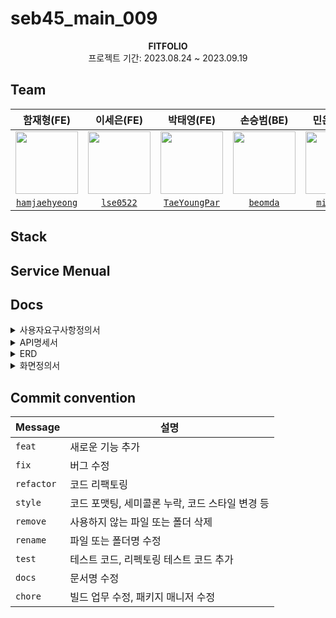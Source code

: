 # seb45_main_009
<div align="center">
 <img src="">
 <br>
<b>FITFOLIO</b><br>
 프로젝트 기간: 2023.08.24 ~ 2023.09.19
</div>


## Team

| 함재형(FE) | 이세은(FE) | 박태영(FE) | 손승범(BE) | 민은영(BE) | 김소연(BE) | 염동훈(BE) |
:----: | :----: | :----: | :----: | :----: | :----: | :----: |
| <img src="https://i.namu.wiki/i/-Qf7Heo0mG9E8tMEKHin-c-0vJAQLgWWB0KMz6WM4l9cEGz1cgt6kkUDlCtg_D2YpiWR1fFZMqCdP1YE5rtZAOaLoZu1NJ-x_-W5Z8LWDbYqL4Rf0PVknCAs4LDzDQEM483xDBzDBtOD1Hxh6KjBQg.webp" width="100px"> | <img src="https://i.namu.wiki/i/ZDq9b_GcqXGoHsWX6X7yl_6pL8vyH0i6xzMyFFl3NWVDgUuCemLHCr7eaJ_dkFa64b1NjyKaaTPhuz_u7dcJX5-JmtJonGCxoYJDeERJ2LzehxqHRWWpkpTX3t73qUMv2YaWzrE2P0wrAarDH5IpCw.webp" width="100px"> | <img src="https://i.namu.wiki/i/QtP_NqoYVJASPIi46JzdUtDWYoJx0z8vNO7W_YCn6ERUVjWfWoGzH2zOl3yylfTxXpXGbrWO27MbvfmFxnLe7JWnde_UH9YSVUx_9Nu1WpmF5T0bhIAeQqKhIoP7ftzgMUK01TOaWvnhmwyLTmSCGQ.webp" width="100px"/> |  <img src="https://i.namu.wiki/i/J_CduuCzeZSZcQ-NbOnhvvZNPg9UzuBRNPlIQPRj-4j-J-6rO4WDQs1dV9CGg5CI86BNy-QI5r9yi6syJg4q3LhLQIzV05mqVK06GN01MtXE9GECyBa3n0rOSszgMhHPGiSBE6zb-08Xe0NfttLx9g.webp" width="100px"> | <img src="https://i.namu.wiki/i/pU-2GVdSSJ5oJ4uWhHqaXwNxl9X0EUemvFZN2mX3EvM-HSOOgMDNXS9N2drScdbu8HRNjSDu_v18QotEjqlbq-FxolmYWHGHq7TByUoQC9H1h_AOzGd172D36qd8bhcs8PjPhis2G_9_yItV3NGMCg.webp" width="100px"> | <img src="https://i.namu.wiki/i/lDs6omwW-BiQ0gAgxTdsIyllLEc5I1gW8fFBqVCXAovtVtuJOw9uXyddqRUJe_E6P8xkV0XWB86T7sze5b-8CRbygIrajMfx9v5i48qSEQ0kQzyv1v2NfQ1HSIfY6Kb7_SqUKYOixXS_IxPVtLFVQw.webp" width="100px">  | <img src="https://i.namu.wiki/i/jHrmIRMoByXiSxijjeoOjg7HftCOe1hbJL_eJ1hNVyL6ZLJJpxEK7L6WOdQntJHdGx8qQowNhcJ8r31MxIvq39EBva46wh08NdJYA8h4s8DHdrivupBBYrRIFyi_XMt6kV1X2LLEbLAaFkvGKXZxgQ.webp" width="100px"> | <img src="https://i.namu.wiki/i/jHrmIRMoByXiSxijjeoOjg7HftCOe1hbJL_eJ1hNVyL6ZLJJpxEK7L6WOdQntJHdGx8qQowNhcJ8r31MxIvq39EBva46wh08NdJYA8h4s8DHdrivupBBYrRIFyi_XMt6kV1X2LLEbLAaFkvGKXZxgQ.webp" width="100px">  
|[`hamjaehyeong`](https://github.com/hamjaehyeong) | [`lse0522`](https://github.com/lse0522) | [`TaeYoungPar`](https://github.com/TaeYoungPar) | [`beomda`](https://github.com/beomda) | [`minkawoo`](https://github.com/minkawoo) | [`bonbon0808`](https://github.com/bonbon0808) | [`donghoonyeom`](https://github.com/donghoonyeom) |


## Stack


## Service Menual


## Docs
<details>
<summary>사용자요구사항정의서</summary>
<div markdown="1">
</div>
</details>

<details>
<summary>API명세서</summary>
<div markdown="1">
</div>
</details>

<details>
<summary>ERD</summary>
<div markdown="1">
</div>
</details>

<details>
<summary>화면정의서</summary>
<div markdown="1">
</div>
</details>


## Commit convention
| Message  | 설명                                            |
| -------- | ----------------------------------------------- |
| `feat`	   | 새로운 기능 추가                                |
| `fix`	     | 버그 수정                                |
| `refactor` | 코드 리팩토링                                |
| `style`	   | 코드 포맷팅, 세미콜론 누락, 코드 스타일 변경 등                                |
| `remove`	 | 사용하지 않는 파일 또는 폴더 삭제                                |
| `rename`	 | 파일 또는 폴더명 수정                                |
| `test`	   | 테스트 코드, 리펙토링 테스트 코드 추가                                |
| `docs`	   | 문서명 수정                                |
| `chore`	   | 빌드 업무 수정, 패키지 매니저 수정                                |
